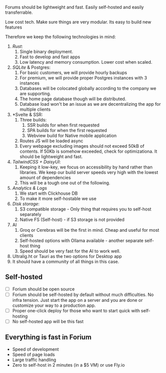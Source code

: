 Forums should be lightweight and fast. Easily self-hosted and easily transferrable.

Low cost tech.
Make sure things are very modular. Its easy to build new features

Therefore we keep the following technologies in mind:
1. *Rust*:
	1. Single binary deployment.
	2. Fast to develop and fast apps
	3. Low latency and memory consumption. Lower cost when scaled.
2. *SQLite* & Postgres:
	1. For basic customers, we will provide hourly backups
	2. For premium, we will provide proper Postgres instances with 3 instances
	3. Databases will be colocated globally according to the company we are supporting.
	4. The home page database though will be distributed.
	5. Database load won't be an issue as we are decentralizing the app for multiple clients
3. *Svelte & SSR:
	1. Three builds:
		1. SSR builds for when first requested
		2. SPA builds for when the first requested 
		3. Webview build for Native mobile application
	2. Routes JS will be loaded async
	3. Every webpage excluding images should not exceed 50kB of contents. If 50Kb is somehow exceeded, check for optimizationa. It should be lightweight and fast. 
4. *TailwindCSS + DaisyUI*:
	1. Keeping it low-key, we focus on accessibility by hand rather than libraries. We keep our build server speeds very high with the lowest amount of dependencies
	2. This will be a tough one out of the following.
5. *Analytics & Logs*
	1. We start with Clickhouse DB
	2. To make it more self-hostable we use 
6. *Disk storage*:
	1. S3 compatible storage - Only thing that requires you to self-host separately
	2. Native FS (Self-host) - if S3 storage is not provided
7. AI
	1. Groq or Cerebras will be the first in mind. Cheap and useful for most clients
	2. Self-hosted options with Ollama available - another separate self-host thing
	3. Speed should be very fast for the AI to work well.
8. Ultralig.ht or Tauri as the two options for Desktop app
9. It should have a community of all things in this case.

## Self-hosted

- [ ] Forium should be open source
- [ ] Forium should be self-hosted by default without much difficulties. No infra tension. Just start the app on a server and you are done or customize your way to a production app.
- [ ] Proper one-click deploy for those who want to start quick with self-hosting
- [ ] No self-hosted app will be this fast

## Everything is fast in Forium 
- Speed of development
- Speed of page loads
- Large traffic handling
- Zero to self-host in 2 minutes (in a $5 VM) or use Fly.io